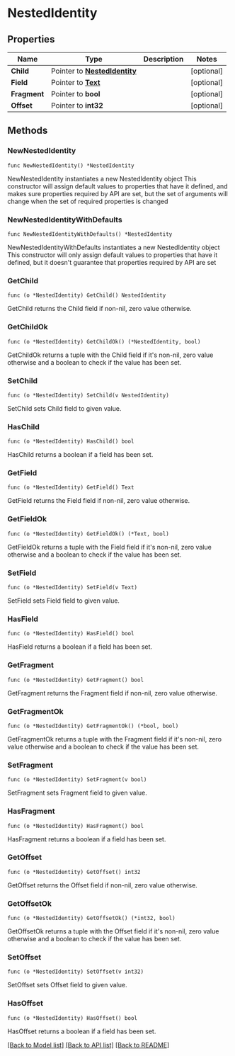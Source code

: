 # NestedIdentity

## Properties

Name | Type | Description | Notes
------------ | ------------- | ------------- | -------------
**Child** | Pointer to [**NestedIdentity**](NestedIdentity.md) |  | [optional] 
**Field** | Pointer to [**Text**](Text.md) |  | [optional] 
**Fragment** | Pointer to **bool** |  | [optional] 
**Offset** | Pointer to **int32** |  | [optional] 

## Methods

### NewNestedIdentity

`func NewNestedIdentity() *NestedIdentity`

NewNestedIdentity instantiates a new NestedIdentity object
This constructor will assign default values to properties that have it defined,
and makes sure properties required by API are set, but the set of arguments
will change when the set of required properties is changed

### NewNestedIdentityWithDefaults

`func NewNestedIdentityWithDefaults() *NestedIdentity`

NewNestedIdentityWithDefaults instantiates a new NestedIdentity object
This constructor will only assign default values to properties that have it defined,
but it doesn't guarantee that properties required by API are set

### GetChild

`func (o *NestedIdentity) GetChild() NestedIdentity`

GetChild returns the Child field if non-nil, zero value otherwise.

### GetChildOk

`func (o *NestedIdentity) GetChildOk() (*NestedIdentity, bool)`

GetChildOk returns a tuple with the Child field if it's non-nil, zero value otherwise
and a boolean to check if the value has been set.

### SetChild

`func (o *NestedIdentity) SetChild(v NestedIdentity)`

SetChild sets Child field to given value.

### HasChild

`func (o *NestedIdentity) HasChild() bool`

HasChild returns a boolean if a field has been set.

### GetField

`func (o *NestedIdentity) GetField() Text`

GetField returns the Field field if non-nil, zero value otherwise.

### GetFieldOk

`func (o *NestedIdentity) GetFieldOk() (*Text, bool)`

GetFieldOk returns a tuple with the Field field if it's non-nil, zero value otherwise
and a boolean to check if the value has been set.

### SetField

`func (o *NestedIdentity) SetField(v Text)`

SetField sets Field field to given value.

### HasField

`func (o *NestedIdentity) HasField() bool`

HasField returns a boolean if a field has been set.

### GetFragment

`func (o *NestedIdentity) GetFragment() bool`

GetFragment returns the Fragment field if non-nil, zero value otherwise.

### GetFragmentOk

`func (o *NestedIdentity) GetFragmentOk() (*bool, bool)`

GetFragmentOk returns a tuple with the Fragment field if it's non-nil, zero value otherwise
and a boolean to check if the value has been set.

### SetFragment

`func (o *NestedIdentity) SetFragment(v bool)`

SetFragment sets Fragment field to given value.

### HasFragment

`func (o *NestedIdentity) HasFragment() bool`

HasFragment returns a boolean if a field has been set.

### GetOffset

`func (o *NestedIdentity) GetOffset() int32`

GetOffset returns the Offset field if non-nil, zero value otherwise.

### GetOffsetOk

`func (o *NestedIdentity) GetOffsetOk() (*int32, bool)`

GetOffsetOk returns a tuple with the Offset field if it's non-nil, zero value otherwise
and a boolean to check if the value has been set.

### SetOffset

`func (o *NestedIdentity) SetOffset(v int32)`

SetOffset sets Offset field to given value.

### HasOffset

`func (o *NestedIdentity) HasOffset() bool`

HasOffset returns a boolean if a field has been set.


[[Back to Model list]](../README.md#documentation-for-models) [[Back to API list]](../README.md#documentation-for-api-endpoints) [[Back to README]](../README.md)


